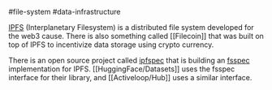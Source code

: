 #file-system #data-infrastructure

[IPFS](https://ipfs.io/) (Interplanetary Filesystem) is a distributed file system developed for the web3 cause. There is also something called [[Filecoin]] that was built on top of IPFS to incentivize data storage using crypto currency.

There is an open source project called [ipfspec](https://pypi.org/project/ipfsspec/) that is building an [fsspec](https://filesystem-spec.readthedocs.io/en/latest/) implementation for IPFS. [[HuggingFace/Datasets]] uses the fsspec interface for their library, and [[Activeloop/Hub]] uses a similar interface.




